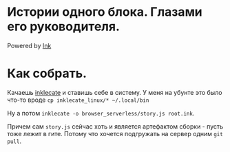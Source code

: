 # Истории одного блока. Глазами его руководителя.
Powered by [Ink](https://github.com/inkle/ink)

# Как собрать.

Качаешь [inklecate](https://github.com/inkle/ink/releases) и ставишь себе в систему. У меня на убунте это было что-то вроде `cp inklecate_linux/* ~/.local/bin`

Ну а потом `inklecate -o browser_serverless/story.js root.ink`.

Причем сам `story.js` сейчас хоть и является артефактом сборки - пусть тоже лежит в гите. Потому что хочется подгружать на сервер одним `git pull`.

